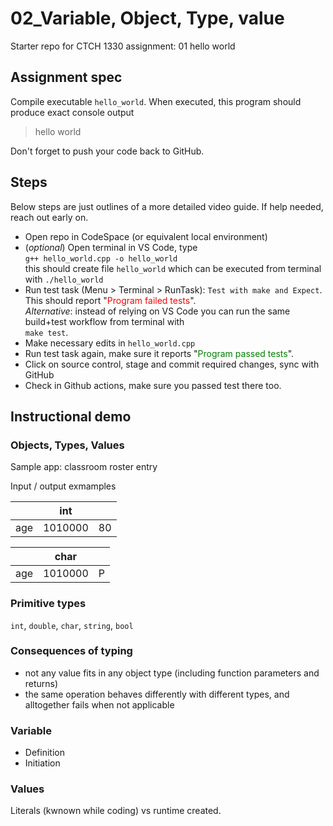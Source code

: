 # 02_Variable, Object, Type, value

Starter repo for CTCH 1330 assignment: 01 hello world

## Assignment spec

Compile executable `hello_world`. When executed, this program should produce exact console output
> hello world

Don't forget to push your code back to GitHub.

## Steps

Below steps are just outlines of a more detailed video guide. If help needed, reach out early on.
- Open repo in CodeSpace (or equivalent local environment)
- (_optional_) Open terminal in VS Code, type
<br />``` g++ hello_world.cpp -o hello_world ```
<br />this should create file `hello_world` which can be executed from terminal with `./hello_world`
- Run test task (Menu > Terminal > RunTask): `Test with make and Expect`. This should report "<span style="color:red">Program failed tests</span>".
<br />_Alternative_: instead of relying on VS Code you can run the same build+test workflow from terminal with <br />```make test```.
- Make necessary edits in `hello_world.cpp`
- Run test task again, make sure it reports "<span style="color:green">Program passed tests</span>".
- Click on source control, stage and commit required changes, sync with GitHub
- Check in Github actions, make sure you passed test there too.

## Instructional demo 

### Objects, Types, Values

Sample app: classroom roster entry

Input / output exmamples


|  | int  |  |
| -- | -- | -- |
| age | 1010000 | 80 |


|  | char  |  |
| -- | -- | -- |
| age | 1010000 | P |

### Primitive types

`int`, `double`, `char`, `string`, `bool`

### Consequences of typing
- not any value fits in any object type (including function parameters and returns)
- the same operation behaves differently with different types, and alltogether fails when not applicable

### Variable

- Definition
- Initiation

### Values

Literals (kwnown while coding) vs runtime created.